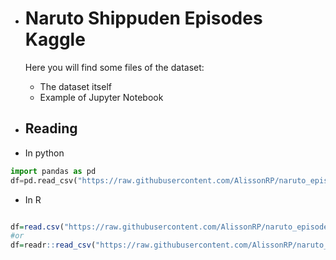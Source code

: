 * # Naruto Shippuden Episodes Kaggle
  Here you will find some files of the dataset:
  * The dataset itself
  * Example of Jupyter Notebook
 
* ## Reading
 * In python  
  ``` python
  import pandas as pd 
  df=pd.read_csv("https://raw.githubusercontent.com/AlissonRP/naruto_episodes/main/naruto.csv?token=AO5M6I74MRABIVMD7U263XDBU4A6S")
  ``` 
 * In R  

  ``` r
 
  df=read.csv("https://raw.githubusercontent.com/AlissonRP/naruto_episodes/main/naruto.csv?token=AO5M6I74MRABIVMD7U263XDBU4A6S")
  #or 
  df=readr::read_csv("https://raw.githubusercontent.com/AlissonRP/naruto_episodes/main/naruto.csv?token=AO5M6I74MRABIVMD7U263XDBU4A6S")
  ```
